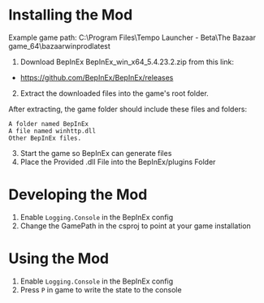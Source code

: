 # Installing the Mod
Example game path:
C:\Program Files\Tempo Launcher - Beta\The Bazaar game_64\bazaarwinprodlatest

1. Download BepInEx BepInEx_win_x64_5.4.23.2.zip from this link:
- https://github.com/BepInEx/BepInEx/releases
2. Extract the downloaded files into the game's root folder.

After extracting, the game folder should include these files and folders:

    A folder named BepInEx
    A file named winhttp.dll
    Other BepInEx files.

3. Start the game so BepInEx can generate files
4. Place the Provided .dll File into the BepInEx/plugins Folder

# Developing the Mod
1. Enable `Logging.Console` in the BepInEx config
2. Change the GamePath in the csproj to point at your game installation

# Using the Mod
1. Enable `Logging.Console` in the BepInEx config
2. Press `P` in game to write the state to the console
